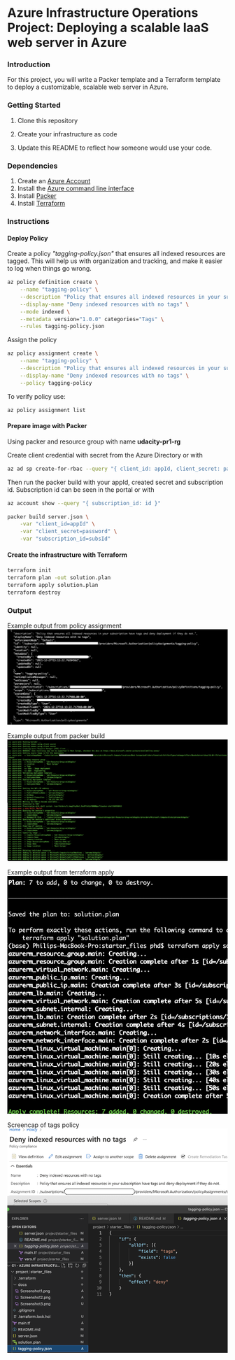 # Azure Infrastructure Operations Project: Deploying a scalable IaaS web server in Azure

### Introduction
For this project, you will write a Packer template and a Terraform template to deploy a customizable, scalable web server in Azure.

### Getting Started
1. Clone this repository

2. Create your infrastructure as code

3. Update this README to reflect how someone would use your code.

### Dependencies
1. Create an [Azure Account](https://portal.azure.com) 
2. Install the [Azure command line interface](https://docs.microsoft.com/en-us/cli/azure/install-azure-cli?view=azure-cli-latest)
3. Install [Packer](https://www.packer.io/downloads)
4. Install [Terraform](https://www.terraform.io/downloads.html)

### Instructions

#### Deploy Policy
Create a policy *"tagging-policy.json"* that ensures all indexed resources are tagged. This will help us with organization and tracking, and make it easier to log when things go wrong.

```bash
az policy definition create \
	--name "tagging-policy" \
	--description "Policy that ensures all indexed resources in your subscription have tags and deny deployment if they do not." \
	--display-name "Deny indexed resources with no tags" \
	--mode indexed \
	--metadata version="1.0.0" categories="Tags" \
	--rules tagging-policy.json
```

Assign the policy
```bash
az policy assignment create \
	--name "tagging-policy" \
	--description "Policy that ensures all indexed resources in your subscription have tags and deny deployment if they do not." \
	--display-name "Deny indexed resources with no tags" \
	--policy tagging-policy
```
To verify policy use:

```bash
az policy assignment list
```

#### Prepare image with Packer
Using packer and resource group with name **udacity-pr1-rg**

Create client credential with secret from the Azure Directory or with

```bash
az ad sp create-for-rbac --query "{ client_id: appId, client_secret: password, tenant_id: tenant }"
```

Then run the packer build with your appId, created secret and subscription id. Subscription id can be seen in the portal or with

```bash
az account show --query "{ subscription_id: id }"
```

```bash
packer build server.json \
	-var "client_id=appId" \
 	-var "client_secret=password" \
	-var "subscription_id=subsId"
```

#### Create the infrastructure with Terraform 

```bash
terraform init
terraform plan -out solution.plan
terraform apply solution.plan
terraform destroy
```

### Output

Example output from policy assignment
![](./docs/Screenshot1.png)

Example output from packer build
![](./docs/Screenshot2.png)

Example output from terraform apply
![](./docs/Screenshot3.png)

Screencap of tags policy
![](./docs/Screenshot4.png)

